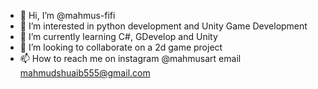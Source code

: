 - 👋 Hi, I’m @mahmus-fifi
- 👀 I’m interested in python development and Unity Game Development
- 🌱 I’m currently learning C#, GDevelop and Unity
- 💞️ I’m looking to collaborate on a 2d game project
- 📫 How to reach me on instagram @mahmusart email mahmudshuaib555@gmail.com

<!---
mahmus-fifi/mahmus-fifi is a ✨ special ✨ repository because its `README.md` (this file) appears on your GitHub profile.
You can click the Preview link to take a look at your changes.
--->
